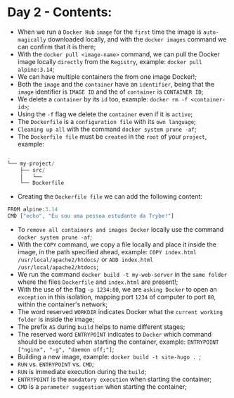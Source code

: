 # Day 2 - Contents: 

* When we run a `Docker Hub` `image` for the `first` time the image is `auto-magically` downloaded locally, and with the `docker images` command we can confirm that it is there; 
* With the `docker pull <image-name>` command, we can pull the Docker image locally `directly` from the `Registry`, example: `docker pull alpine:3.14`; 
* We can have multiple containers the from one image Docker!; 
* Both the `image` and the `container` have an `identifier`, being that the `image` identifier is `IMAGE ID` and the of `container` is `CONTAINER ID`; 
* We delete a `container` by its `id` too, example: `docker rm -f <container-id>`; 
* Using the `-f` flag we delete the `container` even if it is `active`; 
* The `Dockerfile` is a `configuration file` with its `own language`; 
* `Cleaning up all` with the command `docker system prune -af`; 
* The `Dockerfile file` must be `created` in the `root` of your `project`, example: 
```js
.
└── my-project/
    ├── src/
    │   └── 
    └── Dockerfile
```
* Creating the `Dockerfile file` we can add the following content: 
```js
FROM alpine:3.14
CMD ["echo", "Eu sou uma pessoa estudante da Trybe!"]
```
* To `remove all containers and images Docker` locally use the command `docker system prune -af`; 
* With the `COPY` command, we copy a file locally and place it inside the image, in the path specified ahead, example: `COPY index.html /usr/local/apache2/htdocs/` or `ADD index.html /usr/local/apache2/htdocs`; 
* We run the command `docker build -t my-web-server` in the `same folder` where the files `Dockerfile` and `index.html` are present!; 
* With the use of the flag `-p 1234:80`, we are `asking Docker` to open an `exception` in this isolation, mapping port `1234` of computer to port `80`, within the container's network; 
* The word reserved `WORKDIR` indicates Docker what the `current working folder` is inside the image; 
* The prefix `AS` during `build` helps to name different stages; 
* The reserved word `ENTRYPOINT` indicates to `Docker` which command should be executed when starting the container, example: `ENTRYPOINT ["nginx", "-g", "daemon off;"]`; 
* Building a new image, example: `docker build -t site-hugo . `; 
* `RUN` vs. `ENTRYPOINT` vs. `CMD`; 
* `RUN` is immediate execution during the `build`; 
* `ENTRYPOINT` is the `mandatory execution` when starting the container; 
* `CMD` is a `parameter suggestion` when starting the container; 

